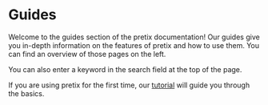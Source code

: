 # Guides

Welcome to the guides section of the pretix documentation! 
Our guides give you in-depth information on the features of pretix and how to use them. 
You can find an overview of those pages on the left. 

You can also enter a keyword in the search field at the top of the page. 

If you are using pretix for the first time, our [tutorial](../tutorial/getting-started.md) will guide you through the basics. 